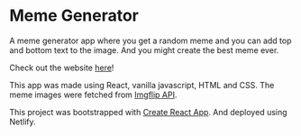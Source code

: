 # Meme Generator

A meme generator app where you get a random meme and you can add top and bottom text to the image. And you might create the best meme ever.

Check out the website [here](https://heartfelt-crepe-1fffe2.netlify.app/)!

This app was made using React, vanilla javascript, HTML and CSS.
The meme images were fetched from [Imgflip API](https://imgflip.com/api).

This project was bootstrapped with [Create React App](https://github.com/facebook/create-react-app).
And deployed using Netlify.